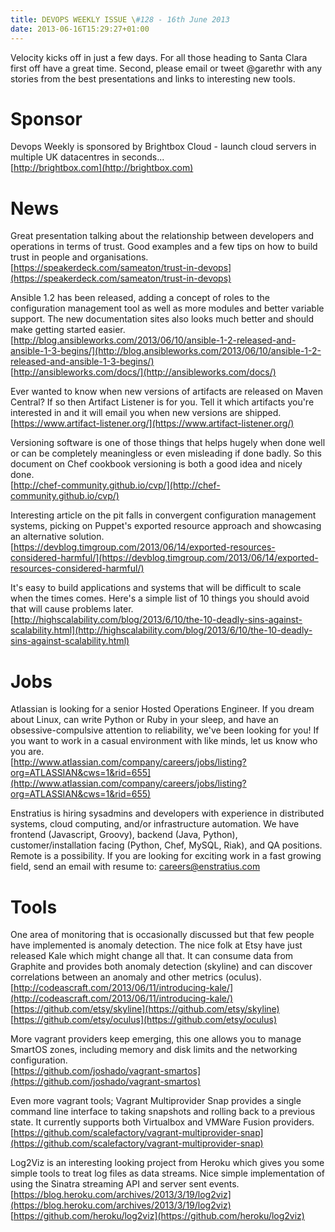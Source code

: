 ```yaml
---
title: DEVOPS WEEKLY ISSUE \#128 - 16th June 2013 
date: 2013-06-16T15:29:27+01:00
---
```


Velocity kicks off in just a few days. For all those heading to Santa Clara first off have a great time. Second, please email or tweet @garethr with any stories from the best presentations and links to interesting new tools.


Sponsor
======

Devops Weekly is sponsored by Brightbox Cloud - launch cloud servers in multiple UK datacentres in seconds...
<br>[http://brightbox.com](http://brightbox.com)


News
====

Great presentation talking about the relationship between developers and operations in terms of trust. Good examples and a few tips on how to build trust in people and organisations.
<br>[https://speakerdeck.com/sameaton/trust-in-devops](https://speakerdeck.com/sameaton/trust-in-devops)


Ansible 1.2 has been released, adding a concept of roles to the configuration management tool as well as more modules and better variable support. The new documentation sites also looks much better and should make getting started easier.
<br>[http://blog.ansibleworks.com/2013/06/10/ansible-1-2-released-and-ansible-1-3-begins/](http://blog.ansibleworks.com/2013/06/10/ansible-1-2-released-and-ansible-1-3-begins/)
<br>[http://ansibleworks.com/docs/](http://ansibleworks.com/docs/)


Ever wanted to know when new versions of artifacts are released on Maven Central? If so then Artifact Listener is for you. Tell it which artifacts you're interested in and it will email you when new versions are shipped.
<br>[https://www.artifact-listener.org/](https://www.artifact-listener.org/)


Versioning software is one of those things that helps hugely when done well or can be completely meaningless or even misleading if done badly. So this document on Chef cookbook versioning is both a good idea and nicely done.
<br>[http://chef-community.github.io/cvp/](http://chef-community.github.io/cvp/)


Interesting article on the pit falls in convergent configuration management systems, picking on Puppet's exported resource approach and showcasing an alternative solution.
<br>[https://devblog.timgroup.com/2013/06/14/exported-resources-considered-harmful/](https://devblog.timgroup.com/2013/06/14/exported-resources-considered-harmful/)


It's easy to build applications and systems that will be difficult to scale when the times comes. Here's a simple list of 10 things you should avoid that will cause problems later.
<br>[http://highscalability.com/blog/2013/6/10/the-10-deadly-sins-against-scalability.html](http://highscalability.com/blog/2013/6/10/the-10-deadly-sins-against-scalability.html)


Jobs
====

Atlassian is looking for a senior Hosted Operations Engineer.  If you dream about Linux, can write Python or Ruby in your sleep, and have an obsessive-compulsive attention to reliability, we've been looking for you!  If you want to work in a casual environment with like minds, let us know who you are.
<br>[http://www.atlassian.com/company/careers/jobs/listing?org=ATLASSIAN&cws=1&rid=655](http://www.atlassian.com/company/careers/jobs/listing?org=ATLASSIAN&cws=1&rid=655)


Enstratius is hiring sysadmins and developers with experience in distributed systems, cloud computing, and/or infrastructure automation. We have frontend (Javascript, Groovy), backend (Java, Python), customer/installation facing (Python, Chef, MySQL, Riak), and QA positions. Remote is a possibility. If you are looking for exciting work in a fast growing field, send an email with resume to: careers@enstratius.com


Tools
====

One area of monitoring that is occasionally discussed but that few people have implemented is anomaly detection. The nice folk at Etsy have just released Kale which might change all that. It can consume data from Graphite and provides both anomaly detection (skyline) and can discover correlations between an anomaly and other metrics (oculus).
<br>[http://codeascraft.com/2013/06/11/introducing-kale/](http://codeascraft.com/2013/06/11/introducing-kale/)
<br>[https://github.com/etsy/skyline](https://github.com/etsy/skyline)
<br>[https://github.com/etsy/oculus](https://github.com/etsy/oculus)


More vagrant providers keep emerging, this one allows you to manage SmartOS zones, including memory and disk limits and the networking configuration.
<br>[https://github.com/joshado/vagrant-smartos](https://github.com/joshado/vagrant-smartos)


Even more vagrant tools; Vagrant Multiprovider Snap provides a single command line interface to taking snapshots and rolling back to a previous state. It currently supports both Virtualbox and VMWare Fusion providers.
<br>[https://github.com/scalefactory/vagrant-multiprovider-snap](https://github.com/scalefactory/vagrant-multiprovider-snap)


Log2Viz is an interesting looking project from Heroku which gives you some simple tools to treat log files as data streams. Nice simple implementation of using the Sinatra streaming API and server sent events.
<br>[https://blog.heroku.com/archives/2013/3/19/log2viz](https://blog.heroku.com/archives/2013/3/19/log2viz)
<br>[https://github.com/heroku/log2viz](https://github.com/heroku/log2viz)



